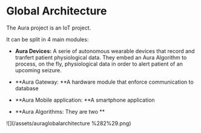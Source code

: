 # Global Architecture

The Aura project is an IoT project.

It can be split in 4 main modules:

* **Aura Devices:** A serie of autonomous wearable devices that record and tranfert patient physiological data. They embed an Aura Algorithm to process, on the fly, physiological data in order to alert patient of an upcoming seizure.

* **Aura Gateway: **A hardware module that enforce communication to database

* **Aura Mobile application: **A smartphone application

* **Aura Algorithms: They are two **

![](/assets/auraglobalarchitecture %282%29.png)

